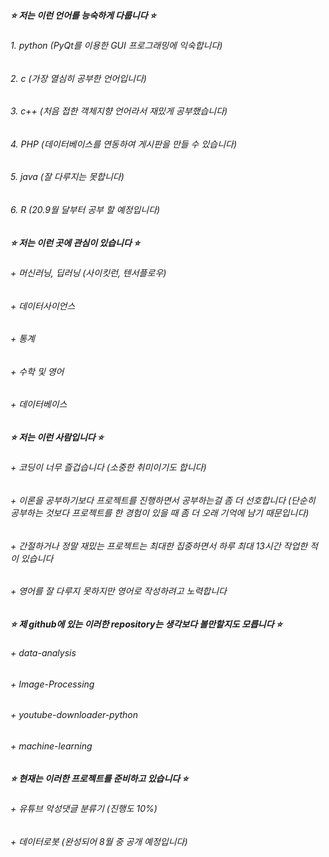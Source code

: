 ##### ⭐ 저는 이런 언어를 능숙하게 다룹니다 ⭐

###### 1. python (PyQt를 이용한 GUI 프로그래밍에 익숙합니다)
###### 2. c (가장 열심히 공부한 언어입니다)
###### 3. c++ (처음 접한 객체지향 언어라서 재밌게 공부했습니다)
###### 4. PHP (데이터베이스를 연동하여 게시판을 만들 수 있습니다)
###### 5. java (잘 다루지는 못합니다)
###### 6. R (20.9월 달부터 공부 할 예정입니다)

##### ⭐ 저는 이런 곳에 관심이 있습니다 ⭐

###### + 머신러닝, 딥러닝 (사이킷런, 텐서플로우)
###### + 데이터사이언스
###### + 통계
###### + 수학 및 영어
###### + 데이터베이스

##### ⭐ 저는 이런 사람입니다 ⭐

###### + 코딩이 너무 즐겁습니다 (소중한 취미이기도 합니다)
###### + 이론을 공부하기보다 프로젝트를 진행하면서 공부하는걸 좀 더 선호합니다 (단순히 공부하는 것보다 프로젝트를 한 경험이 있을 때 좀 더 오래 기억에 남기 때문입니다)
###### + 간절하거나 정말 재밌는 프로젝트는 최대한 집중하면서 하루 최대 13시간 작업한 적이 있습니다
###### + 영어를 잘 다루지 못하지만 영어로 작성하려고 노력합니다

##### ⭐ 제 github에 있는 이러한 repository는 생각보다 볼만할지도 모릅니다 ⭐

###### + data-analysis
###### + Image-Processing
###### + youtube-downloader-python
###### + machine-learning

##### ⭐ 현재는 이러한 프로젝트를 준비하고 있습니다 ⭐

###### + 유튜브 악성댓글 분류기 (진행도 10%)
###### + 데이터로봇 (완성되어 8월 중 공개 예정입니다)
